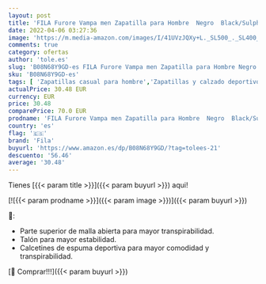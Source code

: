 ```yaml
---
layout: post
title: 'FILA Furore Vampa men Zapatilla para Hombre  Negro  Black/Sulphur Spring   41 EU'
date: 2022-04-06 03:27:36
image: 'https://m.media-amazon.com/images/I/41UVzJQXy+L._SL500_._SL400_.jpg'
comments: true
category: ofertas
author: 'tole.es'
slug: 'B08N68Y9GD-es FILA Furore Vampa men Zapatilla para Hombre Negro...'
sku: 'B08N68Y9GD-es'
tags: [ 'Zapatillas casual para hombre','Zapatillas y calzado deportivo para hombre','Zapatos','Zapatos para hombre','Zapatos y complementos','fila','zapatilla', ]
actualPrice: 30.48 EUR
currency: EUR
price: 30.48
comparePrice: 70.0 EUR
prodname: 'FILA Furore Vampa men Zapatilla para Hombre  Negro  Black/Sulphur Spring   41 EU'
country: 'es'
flag: '🇪🇸'
brand: 'Fila'
buyurl: 'https://www.amazon.es/dp/B08N68Y9GD/?tag=tolees-21'
descuento: '56.46'
average: '30.48'
---
```


Tienes [{{< param title >}}]({{< param buyurl >}}) aqui!

[![{{< param prodname >}}]({{< param image >}})]({{< param buyurl >}})

🔎:

- Parte superior de malla abierta para mayor transpirabilidad.
- Talón para mayor estabilidad.
- Calcetines de espuma deportiva para mayor comodidad y transpirabilidad.

[🛒 Comprar!!!]({{< param buyurl >}})
